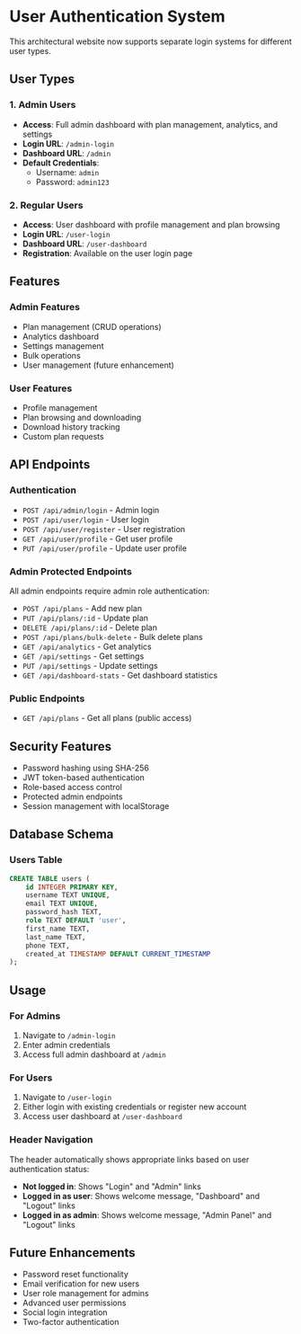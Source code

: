 # User Authentication System

This architectural website now supports separate login systems for different user types.

## User Types

### 1. Admin Users
- **Access**: Full admin dashboard with plan management, analytics, and settings
- **Login URL**: `/admin-login`
- **Dashboard URL**: `/admin`
- **Default Credentials**: 
  - Username: `admin`
  - Password: `admin123`

### 2. Regular Users
- **Access**: User dashboard with profile management and plan browsing
- **Login URL**: `/user-login`
- **Dashboard URL**: `/user-dashboard`
- **Registration**: Available on the user login page

## Features

### Admin Features
- Plan management (CRUD operations)
- Analytics dashboard
- Settings management
- Bulk operations
- User management (future enhancement)

### User Features
- Profile management
- Plan browsing and downloading
- Download history tracking
- Custom plan requests

## API Endpoints

### Authentication
- `POST /api/admin/login` - Admin login
- `POST /api/user/login` - User login
- `POST /api/user/register` - User registration
- `GET /api/user/profile` - Get user profile
- `PUT /api/user/profile` - Update user profile

### Admin Protected Endpoints
All admin endpoints require admin role authentication:
- `POST /api/plans` - Add new plan
- `PUT /api/plans/:id` - Update plan
- `DELETE /api/plans/:id` - Delete plan
- `POST /api/plans/bulk-delete` - Bulk delete plans
- `GET /api/analytics` - Get analytics
- `GET /api/settings` - Get settings
- `PUT /api/settings` - Update settings
- `GET /api/dashboard-stats` - Get dashboard statistics

### Public Endpoints
- `GET /api/plans` - Get all plans (public access)

## Security Features

- Password hashing using SHA-256
- JWT token-based authentication
- Role-based access control
- Protected admin endpoints
- Session management with localStorage

## Database Schema

### Users Table
```sql
CREATE TABLE users (
    id INTEGER PRIMARY KEY,
    username TEXT UNIQUE,
    email TEXT UNIQUE,
    password_hash TEXT,
    role TEXT DEFAULT 'user',
    first_name TEXT,
    last_name TEXT,
    phone TEXT,
    created_at TIMESTAMP DEFAULT CURRENT_TIMESTAMP
);
```

## Usage

### For Admins
1. Navigate to `/admin-login`
2. Enter admin credentials
3. Access full admin dashboard at `/admin`

### For Users
1. Navigate to `/user-login`
2. Either login with existing credentials or register new account
3. Access user dashboard at `/user-dashboard`

### Header Navigation
The header automatically shows appropriate links based on user authentication status:
- **Not logged in**: Shows "Login" and "Admin" links
- **Logged in as user**: Shows welcome message, "Dashboard" and "Logout" links
- **Logged in as admin**: Shows welcome message, "Admin Panel" and "Logout" links

## Future Enhancements

- Password reset functionality
- Email verification for new users
- User role management for admins
- Advanced user permissions
- Social login integration
- Two-factor authentication
